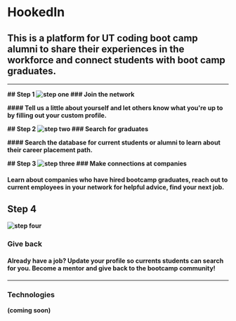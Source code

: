 # HookedIn 



## This is a platform for UT coding boot camp alumni to share their experiences in the workforce and connect students with boot camp graduates. 

---------
<p align="center">

<b> ## Step 1
![step one](https://github.com/jflook10/UTAlumni/blob/master/public/assets/form.png)
<b> ### Join the network

<b>#### Tell us a little about yourself and let others know what you're up to by filling out your custom profile.


<b>## Step 2
![step two](https://github.com/jflook10/UTAlumni/blob/master/public/assets/search.png)
<b> ### Search for graduates

<b>#### Search the database for current students or alumni to learn about their career placement path.

<b> ## Step 3
![step three](https://github.com/jflook10/UTAlumni/blob/master/public/assets/conversation.png)
<b> ### Make connections at companies

#### Learn about companies who have hired bootcamp graduates, reach out to current employees in your network for helpful advice, find your next job.

## Step 4
![step four](https://github.com/jflook10/UTAlumni/blob/master/public/assets/search.png)
### Give back

#### Already have a job? Update your profile so currents students can search for you. Become a mentor and give back to the bootcamp community!
</p>


------

### Technologies

(coming soon)
